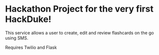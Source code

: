 # Hackathon Project for the very first HackDuke!

This service allows a user to create, edit and review flashcards on the go using SMS.

Requires Twilio and Flask
